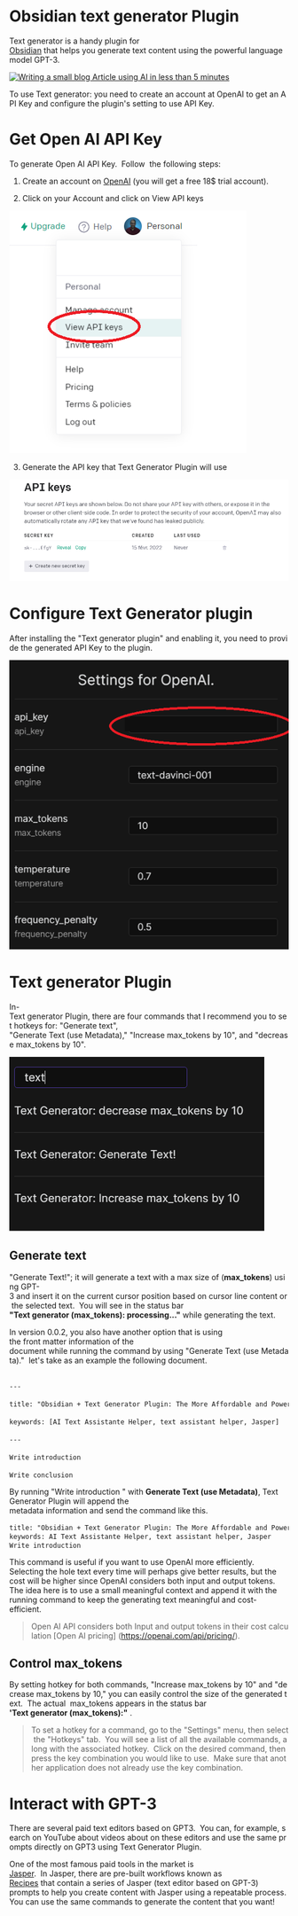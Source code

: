 # Obsidian text generator Plugin 

Text generator is a handy plugin for [Obsidian](https://obsidian.md) that helps you generate text content using the powerful language model GPT-3. 

[![Writing a small blog Article using AI in less than 5 minutes](https://img.youtube.com/vi/Z9Z25lBL1Kw/0.jpg)](https://www.youtube.com/watch?v=Z9Z25lBL1Kw)


To use Text generator: you need to create an account at OpenAI to get an API Key and configure the plugin's setting to use API Key. 

  

# Get Open AI API Key

To generate Open AI API Key.  Follow  the following steps: 

  

1. Create an account on [OpenAI](https://beta.openai.com/signup) (you will get a free 18$ trial account). 

2. Click on your Account and click on View API keys

  

![](./images/20220227121447.png)

  

3. Generate the API key that Text Generator Plugin will use

  

![](./images/20220227121545.png)

  
  

# Configure Text Generator plugin

After installing the "Text generator plugin" and enabling it, you need to provide the generated API Key to the plugin. 

  

![](./images/20220227122219.png)

  

# Text generator Plugin

  
  

In-Text generator Plugin, there are four commands that I recommend you to set hotkeys for: "Generate text", "Generate Text (use Metadata)," "Increase max_tokens by 10", and "decrease max_tokens by 10".

  

![](./images/20220227122749.png)

  

## Generate text

 "Generate Text!"; it will generate a text with a max size of (**max_tokens**) using GPT-3 and insert it on the current cursor position based on cursor line content or the selected text.  You will see in the status bar **"Text generator (max_tokens): processing..."** while generating the text.
 
 In version 0.0.2, you also have another option that is using the front matter information of the document while running the command by using "Generate Text (use Metadata)." 
 let's take as an example the following document.

```

---

title: "Obsidian + Text Generator Plugin: The More Affordable and Powerful AI Text Assistante Helper"

keywords: [AI Text Assistante Helper, text assistant helper, Jasper]

---

Write introduction 

Write conclusion 

``` 


By running "Write introduction " with **Generate Text (use Metadata)**, Text Generator Plugin will append the metadata information and send the command like this.

```
title: "Obsidian + Text Generator Plugin: The More Affordable and Powerful AI Text Assistante Helper"
keywords: AI Text Assistante Helper, text assistant helper, Jasper
Write introduction
```

This command is useful if you want to use OpenAI more efficiently. Selecting the hole text every time will perhaps give better results, but the cost will be higher since OpenAI considers both input and output tokens. The idea here is to use a small meaningful context and append it with the running command to keep the generating text meaningful and cost-efficient.

> Open AI API considers both Input and output tokens in their cost calculation [Open AI pricing] (https://openai.com/api/pricing/).

## Control max_tokens

By setting hotkey for both commands, "Increase max_tokens by 10" and "decrease max_tokens by 10," you can easily control the size of the generated text.  The actual  max_tokens appears in the status bar **'Text generator (max_tokens):"** .


> To set a hotkey for a command, go to the "Settings" menu, then select the "Hotkeys" tab.  You will see a list of all the available commands, along with the associated hotkey.  Click on the desired command, then press the key combination you would like to use.  Make sure that another application does not already use the key combination.


# Interact with GPT-3 

There are several paid text editors based on GPT3.  You can, for example, search on YouTube about videos about on these editors and use the same prompts directly on GPT3 using Text Generator Plugin. 

One of the most famous paid tools in the market is [Jasper](https://jasper.ai?special=qHt_szZ).  In Jasper, there are pre-built workflows known as [Recipes](./recipes.md) that contain a series of Jasper (text editor based on GPT-3) prompts to help you create content with Jasper using a repeatable process. You can use the same commands to generate the content that you want!
